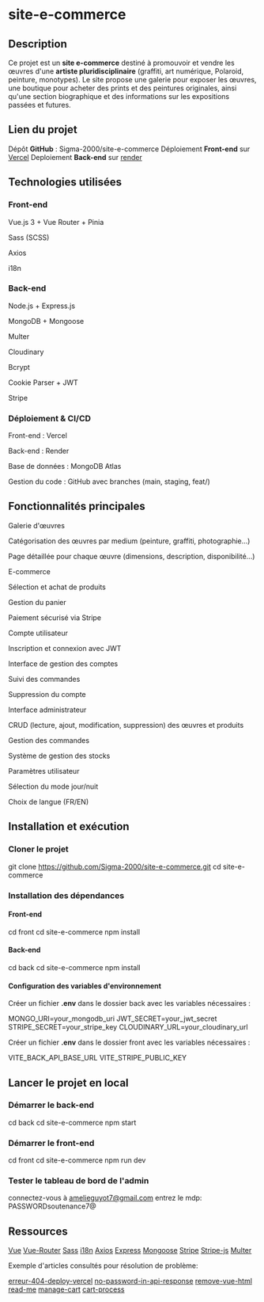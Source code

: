 # site-e-commerce

## Description

Ce projet est un **site e-commerce** destiné à promouvoir et vendre les œuvres d'une **artiste pluridisciplinaire** (graffiti, art numérique, Polaroid, peinture, monotypes). Le site propose une galerie pour exposer les œuvres, une boutique pour acheter des prints et des peintures originales, ainsi qu'une section biographique et des informations sur les expositions passées et futures.

## Lien du projet

Dépôt **GitHub** : Sigma-2000/site-e-commerce
Déploiement **Front-end** sur [Vercel](https://site-e-commerce-git-staging-sigma2000s-projects.vercel.app?_vercel_share=Vc6VxGuArxuoxQwbRv7RyGUfDCwk5gQK)
Deploiement **Back-end** sur [render](https://site-e-commerce-ydc0.onrender.com/)

## Technologies utilisées

### Front-end

Vue.js 3 + Vue Router + Pinia

Sass (SCSS)

Axios

i18n

### Back-end

Node.js + Express.js

MongoDB + Mongoose

Multer

Cloudinary

Bcrypt

Cookie Parser + JWT

Stripe

### Déploiement & CI/CD

Front-end : Vercel

Back-end : Render

Base de données : MongoDB Atlas

Gestion du code : GitHub avec branches (main, staging, feat/)

## Fonctionnalités principales

Galerie d'œuvres

Catégorisation des œuvres par medium (peinture, graffiti, photographie...)

Page détaillée pour chaque œuvre (dimensions, description, disponibilité...)

E-commerce

Sélection et achat de produits

Gestion du panier

Paiement sécurisé via Stripe

Compte utilisateur

Inscription et connexion avec JWT

Interface de gestion des comptes

Suivi des commandes

Suppression du compte

Interface administrateur

CRUD (lecture, ajout, modification, suppression) des œuvres et produits

Gestion des commandes

Système de gestion des stocks

Paramètres utilisateur

Sélection du mode jour/nuit

Choix de langue (FR/EN)

## Installation et exécution

### Cloner le projet

git clone https://github.com/Sigma-2000/site-e-commerce.git
cd site-e-commerce

### Installation des dépendances

#### Front-end

cd front
cd site-e-commerce
npm install

#### Back-end

cd back
cd site-e-commerce
npm install

#### Configuration des variables d'environnement

Créer un fichier **.env** dans le dossier back avec les variables nécessaires :

MONGO_URI=your_mongodb_uri
JWT_SECRET=your_jwt_secret
STRIPE_SECRET=your_stripe_key
CLOUDINARY_URL=your_cloudinary_url

Créer un fichier **.env** dans le dossier front avec les variables nécessaires :

VITE_BACK_API_BASE_URL
VITE_STRIPE_PUBLIC_KEY

## Lancer le projet en local

### Démarrer le back-end

cd back
cd site-e-commerce
npm start

### Démarrer le front-end

cd front
cd site-e-commerce
npm run dev

### Tester le tableau de bord de l'admin

connectez-vous à amelieguyot7@gmail.com
entrez le mdp: PASSWORDsoutenance7@

## Ressources

[Vue](https://vuejs.org/)
[Vue-Router](https://router.vuejs.org/)
[Sass](https://sass-lang.com/blog/import-is-deprecated/)
[i18n](https://vue-i18n.intlify.dev/)
[Axios](https://axios-http.com/fr/docs/intro)
[Express](https://expressjs.com/)
[Mongoose](https://mongoosejs.com/)
[Stripe](https://docs.stripe.com/payments/checkout)
[Stripe-js](https://docs.stripe.com/js)
[Multer](https://github.com/expressjs/multer/blob/master/doc/README-fr.md)

Exemple d'articles consultés pour résolution de problème:

[erreur-404-deploy-vercel](http://medium.com/%40awdhesh1700/how-to-resolve-the-404-not-found-error-in-vercel-deployments-a0fe90c1447a)
[no-password-in-api-response](https://stackoverflow.com/questions/28838640/mongoose-how-can-i-access-a-selectfalse-property-in-a-schema-method)
[remove-vue-html](https://vue-i18n.intlify.dev/guide/advanced/component)
[read-me](https://medium.com/@lexnotor/%C3%A9crire-un-fichier-readme-md-37bad6cb2a7e)
[manage-cart](https://medium.com/@qausa/the-dynamics-of-shopping-carts-in-e-commerce-bridging-the-frontend-and-backend-786c19def4cb)
[cart-process](https://www.quora.com/What-happens-at-the-back-end-of-a-website-between-when-a-user-adds-a-product-to-cart-and-the-final-checkout-process-is-complete-Can-a-developer-please-give-a-step-by-step-overview-that-a-layperson-would-understand)

